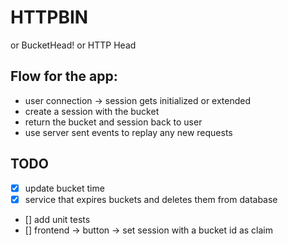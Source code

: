 # HTTPBIN

or BucketHead! or HTTP Head

## Flow for the app:

- user connection -> session gets initialized or extended
- create a session with the bucket
- return the bucket and session back to user
- use server sent events to replay any new requests

## TODO

- [x] update bucket time
- [x] service that expires buckets and deletes them from database
- [] add unit tests
- [] frontend -> button -> set session with a bucket id as claim
